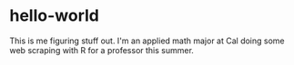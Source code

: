 # hello-world
This is me figuring stuff out.
I'm an applied math major at Cal doing some web scraping with R for a professor this summer.
